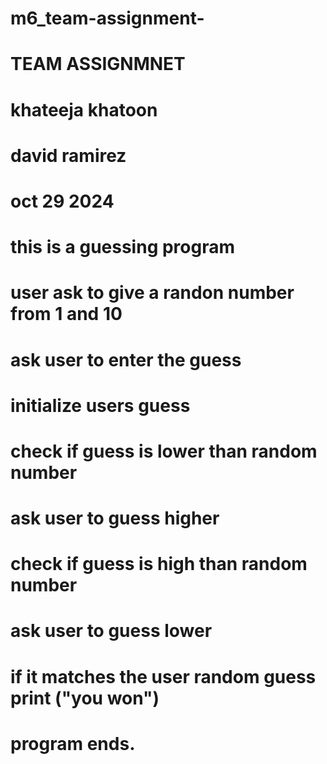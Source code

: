 # m6_team-assignment-
# TEAM ASSIGNMNET 
# khateeja khatoon 
# david ramirez
# oct 29 2024 

# this is a guessing program 
# user ask to give a randon number from 1 and 10 
# ask user to enter the guess
# initialize users guess
# check if guess is lower than random number
# ask user to guess higher
# check if guess is high than random number
# ask user to guess lower 
# if it matches the user random guess print ("you won")
# program ends. 
